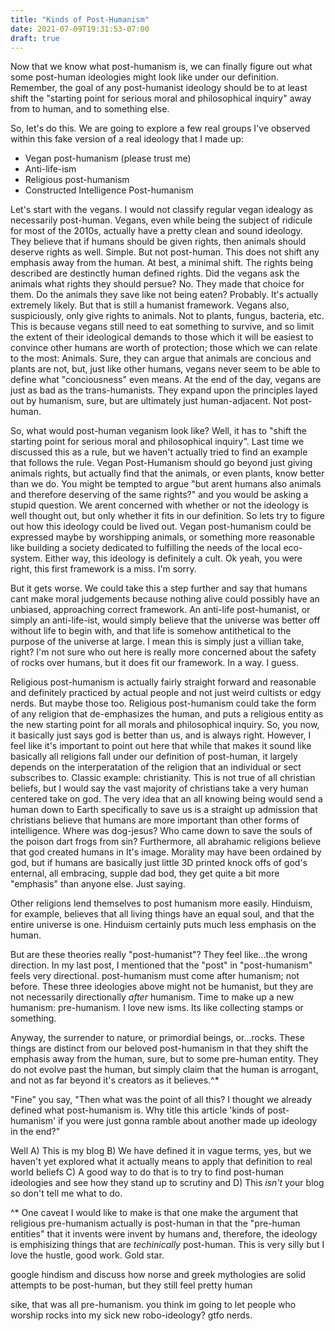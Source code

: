 ```yaml
---
title: "Kinds of Post-Humanism"
date: 2021-07-09T19:31:53-07:00
draft: true
---
```


Now that we know what post-humanism is, we can finally figure out what some post-human ideologies might look like under our definition. Remember, the goal of any post-humanist ideology should be to at least shift the "starting point for serious moral and philosophical inquiry" away from to human, and to something else.

So, let's do this. We are going to explore a few real groups I've observed within this fake version of a real ideology that I made up:

 - Vegan post-humanism (please trust me)
 - Anti-life-ism
 - Religious post-humanism
 - Constructed Intelligence Post-humanism

Let's start with the vegans. I would not classify regular vegan idealogy as necessarily post-human. Vegans, even while being the subject of ridicule for most of the 2010s, actually have a pretty clean and sound ideology. They believe that if humans should be given rights, then animals should deserve rights as well. Simple. But not post-human. This does not shift any emphasis away from the human. At best, a minimal shift. The rights being described are destinctly human defined rights. Did the vegans ask the animals what rights they should persue? No. They made that choice for them. Do the animals they save like not being eaten? Probably. It's actually extremely likely. But that is still a humanist framework. Vegans also, suspiciously, only give rights to animals. Not to plants, fungus, bacteria, etc. This is because vegans still need to eat something to survive, and so limit the extent of their ideological demands to those which it will be easiest to convince other humans are worth of protection; those which we can relate to the most: Animals. Sure, they can argue that animals are concious and plants are not, but, just like other humans, vegans never seem to be able to define what "conciousness" even means. At the end of the day, vegans are just as bad as the trans-humanists. They expand upon the principles layed out by humanism, sure, but are ultimately just human-adjacent. Not post-human.

So, what would post-human veganism look like? Well, it has to "shift the starting point for serious moral and philosophical inquiry". Last time we discussed this as a rule, but we haven't actually tried to find an example that follows the rule. Vegan Post-Humanism should go beyond just giving animals rights, but actually find that the animals, or even plants, know better than we do. You might be tempted to argue "but arent humans also animals and therefore deserving of the same rights?" and you would be asking a stupid question. We arent concerned with whether or not the ideology is well thought out, but only whether it fits in our definition. So lets try to figure out how this ideology could be lived out. Vegan post-humanism could be expressed maybe by worshipping animals, or something more reasonable like building a society dedicated to fulfilling the needs of the local eco-system. Either way, this ideology is definitely a cult. Ok yeah, you were right, this first framework is a miss. I'm sorry.

But it gets worse. We could take this a step further and say that humans cant make moral judgements because nothing alive could possibly have an unbiased, approaching correct framework. An anti-life post-humanist, or simply an anti-life-ist, would simply believe that the universe was better off without life to begin with, and that life is somehow antithetical to the purpose of the universe at large. I mean this is simply just a villian take, right? I'm not sure who out here is really more concerned about the safety of rocks over humans, but it does fit our framework. In a way. I guess.

Religious post-humanism is actually fairly straight forward and reasonable and definitely practiced by actual people and not just weird cultists or edgy nerds. But maybe those too. Religious post-humanism could take the form of any religion that de-emphasizes the human, and puts a religious entity as the new starting point for all morals and philosophical inquiry. So, you now, it basically just says god is better than us, and is always right. However, I feel like it's important to point out here that while that makes it sound like basically all religions fall under our definition of post-human, it largely depends on the interperatation of the religion that an individual or sect subscribes to. Classic example: christianity. This is not true of all christian beliefs, but I would say the vast majority of christians take a very human centered take on god. The very idea that an all knowing being would send a human down to Earth specifically to save us is a straight up admission that christians believe that humans are more important than other forms of intelligence. Where was dog-jesus? Who came down to save the souls of the poison dart frogs from sin? Furthermore, all abrahamic religions believe that god created humans in It's image. Morality may have been ordained by god, but if humans are basically just little 3D printed knock offs of god's enternal, all embracing, supple dad bod, they get quite a bit more "emphasis" than anyone else. Just saying.

Other religions lend themselves to post humanism more easily. Hinduism, for example, believes that all living things have an equal soul, and that the entire universe is one. Hinduism certainly puts much less emphasis on the human. 

But are these theories really "post-humanist"? They feel like...the wrong direction. In my last post, I mentioned that the "post" in "post-humanism" feels very directional. post-humanism must come after humanism; not before. These three ideologies above might not be humanist, but they are not necessarily directionally *after* humanism. Time to make up a new humanism: pre-humanism. I love new isms. Its like collecting stamps or something.

Anyway, the surrender to nature, or primordial beings, or...rocks. These things are distinct from our beloved post-humanism in that they shift the emphasis away from the human, sure, but to some pre-human entity. They do not evolve past the human, but simply claim that the human is arrogant, and not as far beyond it's creators as it believes.^*

"Fine" you say, "Then what was the point of all this? I thought we already defined what post-humanism is. Why title this article 'kinds of post-humanism' if you were just gonna ramble about another made up ideology in the end?"

Well A) This is my blog B) We have defined it in vague terms, yes, but we haven't yet explored what it actually means to apply that definition to real world beliefs C) A good way to do that is to try to find post-human ideologies and see how they stand up to scrutiny and D) This *isn't* your blog so don't tell me what to do.



^* One caveat I would like to make is that one make the argument that religious pre-humanism actually is post-human in that the "pre-human entities" that it invents were invent by humans and, therefore, the ideology is emphisizing things that are *techinically* post-human. This is very silly but I love the hustle, good work. Gold star.

google hindism and discuss how norse and greek mythologies are solid attempts to be post-human, but they still feel pretty human

sike, that was all pre-humanism. you think im going to let people who worship rocks into my sick new robo-ideology? gtfo nerds.
